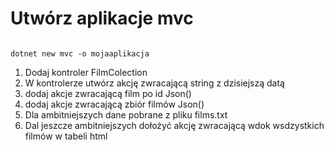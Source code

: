 # Utwórz aplikacje mvc
```console

dotnet new mvc -o mojaaplikacja
```

1. Dodaj kontroler FilmColection
2. W kontrolerze utwórz akcję zwracającą string z dzisiejszą datą
3. dodaj akcje zwracającą film po id Json()
4. dodaj akcje zwracającą zbiór filmów  Json()
5. Dla ambitniejszych dane pobrane z pliku films.txt
6. Dal jeszcze ambitniejszych dołożyć akcję zwracającą wdok wsdzystkich filmów w tabeli html